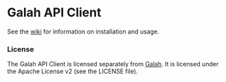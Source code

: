 # Galah API Client

See the [wiki](https://github.com/galah-group/galah-apiclient/wiki) for
information on installation and usage.

### License

The Galah API Client is licensed separately from
[Galah](https://galahgroup.com/galah). It is licensed under the Apache
License v2 (see the LICENSE file).
